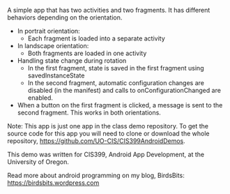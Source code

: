 A simple app that has two activities and two fragments. It has different behaviors depending on the orientation.
* In portrait orientation:
  * Each fragment is loaded into a separate activity
* In landscape orientation:
  *  Both fragments are loaded in one activity
* Handling state change during rotation
  * In the first fragment, state is saved in the first fragment using savedInstanceState   
  * In the second fragment, automatic configuration changes are disabled (in the manifest) and calls to onConfigurationChanged are enabled.
* When a button on the first fragment is clicked, a message is sent to the second fragment. This works in both orientations.


Note: This app is just one app in the class demo repository. To get the source code for this app you will need to clone or download the whole repository, https://github.com/UO-CIS/CIS399AndroidDemos.

This demo was written for CIS399, Android App Development, at the University of Oregon.

Read more about android programming on my blog, BirdsBits: https://birdsbits.wordpress.com
